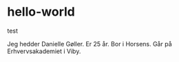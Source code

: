# hello-world
test

Jeg hedder Danielle Gøller.
Er 25 år.
Bor i Horsens.
Går på Erhvervsakademiet i Viby.
